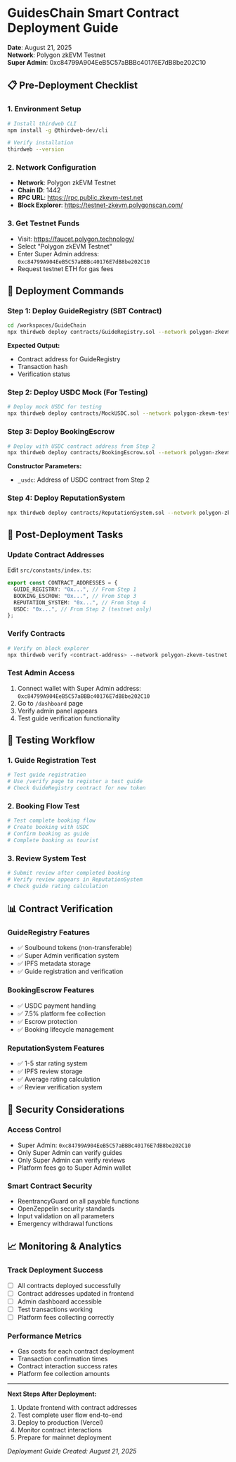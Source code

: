 # GuidesChain Smart Contract Deployment Guide

**Date**: August 21, 2025  
**Network**: Polygon zkEVM Testnet  
**Super Admin**: 0xc84799A904EeB5C57aBBBc40176E7dB8be202C10

## 📋 Pre-Deployment Checklist

### 1. **Environment Setup**
```bash
# Install thirdweb CLI
npm install -g @thirdweb-dev/cli

# Verify installation
thirdweb --version
```

### 2. **Network Configuration**
- **Network**: Polygon zkEVM Testnet
- **Chain ID**: 1442
- **RPC URL**: https://rpc.public.zkevm-test.net
- **Block Explorer**: https://testnet-zkevm.polygonscan.com/

### 3. **Get Testnet Funds**
- Visit: https://faucet.polygon.technology/
- Select "Polygon zkEVM Testnet"
- Enter Super Admin address: `0xc84799A904EeB5C57aBBBc40176E7dB8be202C10`
- Request testnet ETH for gas fees

## 🚀 Deployment Commands

### **Step 1: Deploy GuideRegistry (SBT Contract)**
```bash
cd /workspaces/GuideChain
npx thirdweb deploy contracts/GuideRegistry.sol --network polygon-zkevm-testnet
```

**Expected Output:**
- Contract address for GuideRegistry
- Transaction hash
- Verification status

### **Step 2: Deploy USDC Mock (For Testing)**
```bash
# Deploy mock USDC for testing
npx thirdweb deploy contracts/MockUSDC.sol --network polygon-zkevm-testnet
```

### **Step 3: Deploy BookingEscrow**
```bash
# Deploy with USDC contract address from Step 2
npx thirdweb deploy contracts/BookingEscrow.sol --network polygon-zkevm-testnet
```

**Constructor Parameters:**
- `_usdc`: Address of USDC contract from Step 2

### **Step 4: Deploy ReputationSystem**
```bash
npx thirdweb deploy contracts/ReputationSystem.sol --network polygon-zkevm-testnet
```

## 📝 Post-Deployment Tasks

### **Update Contract Addresses**
Edit `src/constants/index.ts`:
```typescript
export const CONTRACT_ADDRESSES = {
  GUIDE_REGISTRY: "0x...", // From Step 1
  BOOKING_ESCROW: "0x...", // From Step 3
  REPUTATION_SYSTEM: "0x...", // From Step 4
  USDC: "0x...", // From Step 2 (testnet only)
};
```

### **Verify Contracts**
```bash
# Verify on block explorer
npx thirdweb verify <contract-address> --network polygon-zkevm-testnet
```

### **Test Admin Access**
1. Connect wallet with Super Admin address: `0xc84799A904EeB5C57aBBBc40176E7dB8be202C10`
2. Go to `/dashboard` page
3. Verify admin panel appears
4. Test guide verification functionality

## 🧪 Testing Workflow

### **1. Guide Registration Test**
```bash
# Test guide registration
# Use /verify page to register a test guide
# Check GuideRegistry contract for new token
```

### **2. Booking Flow Test**
```bash
# Test complete booking flow
# Create booking with USDC
# Confirm booking as guide
# Complete booking as tourist
```

### **3. Review System Test**
```bash
# Submit review after completed booking
# Verify review appears in ReputationSystem
# Check guide rating calculation
```

## 📊 Contract Verification

### **GuideRegistry Features**
- ✅ Soulbound tokens (non-transferable)
- ✅ Super Admin verification system
- ✅ IPFS metadata storage
- ✅ Guide registration and verification

### **BookingEscrow Features**
- ✅ USDC payment handling
- ✅ 7.5% platform fee collection
- ✅ Escrow protection
- ✅ Booking lifecycle management

### **ReputationSystem Features**
- ✅ 1-5 star rating system
- ✅ IPFS review storage
- ✅ Average rating calculation
- ✅ Review verification system

## 🔐 Security Considerations

### **Access Control**
- Super Admin: `0xc84799A904EeB5C57aBBBc40176E7dB8be202C10`
- Only Super Admin can verify guides
- Only Super Admin can verify reviews
- Platform fees go to Super Admin wallet

### **Smart Contract Security**
- ReentrancyGuard on all payable functions
- OpenZeppelin security standards
- Input validation on all parameters
- Emergency withdrawal functions

## 📈 Monitoring & Analytics

### **Track Deployment Success**
- [ ] All contracts deployed successfully
- [ ] Contract addresses updated in frontend
- [ ] Admin dashboard accessible
- [ ] Test transactions working
- [ ] Platform fees collecting correctly

### **Performance Metrics**
- Gas costs for each contract deployment
- Transaction confirmation times
- Contract interaction success rates
- Platform fee collection amounts

---

**Next Steps After Deployment:**
1. Update frontend with contract addresses
2. Test complete user flow end-to-end
3. Deploy to production (Vercel)
4. Monitor contract interactions
5. Prepare for mainnet deployment

*Deployment Guide Created: August 21, 2025*
